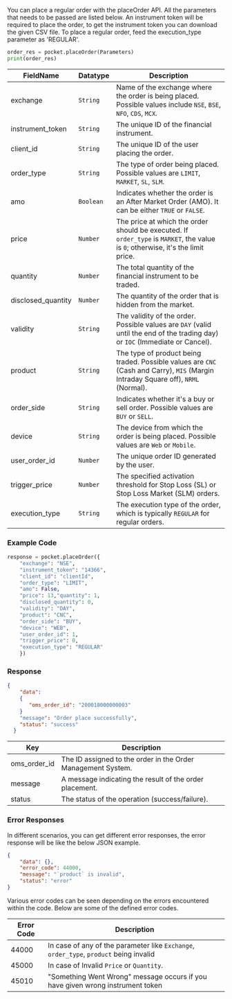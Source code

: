 <!-- ## Placing a Regular order -->
You can place a regular order with the placeOrder API. All the parameters that needs to be passed are listed below. An instrument token will be required to place the order, to get the instrument token you can download the given CSV file. To place a regular order, feed the execution_type parameter as 'REGULAR'.

```python
order_res = pocket.placeOrder(Parameters)
print(order_res)
```

| FieldName           | Datatype   | Description                                                                                     |
|---------------------|------------|-------------------------------------------------------------------------------------------------|
| exchange            | `String`   | Name of the exchange where the order is being placed. Possible values include `NSE`, `BSE`, `NFO`, `CDS`, `MCX`. |
| instrument_token    | `String`   | The unique ID of the financial instrument.                                                     |
| client_id           | `String`   | The unique ID of the user placing the order.                                                  |
| order_type          | `String`   | The type of order being placed. Possible values are `LIMIT`, `MARKET`, `SL`, `SLM`.            |
| amo                 | `Boolean`  | Indicates whether the order is an After Market Order (AMO). It can be either `TRUE` or `FALSE`. |
| price               | `Number`   | The price at which the order should be executed. If `order_type` is `MARKET`, the value is `0`; otherwise, it's the limit price. |
| quantity            | `Number`   | The total quantity of the financial instrument to be traded.                                   |
| disclosed_quantity  | `Number`   | The quantity of the order that is hidden from the market.                                      |
| validity            | `String`   | The validity of the order. Possible values are `DAY` (valid until the end of the trading day) or `IOC` (Immediate or Cancel). |
| product             | `String`   | The type of product being traded. Possible values are `CNC` (Cash and Carry), `MIS` (Margin Intraday Square off), `NRML` (Normal). |
| order_side          | `String`   | Indicates whether it's a buy or sell order. Possible values are `BUY` or `SELL`.               |
| device              | `String`   | The device from which the order is being placed. Possible values are `Web` or `Mobile`.         |
| user_order_id       | `Number`   | The unique order ID generated by the user.                                                      |
| trigger_price       | `Number`   | The specified activation threshold for Stop Loss (SL) or Stop Loss Market (SLM) orders.          |
| execution_type      | `String`   | The execution type of the order, which is typically `REGULAR` for regular orders.                                  |


### Example Code
```python
response = pocket.placeOrder({
    "exchange": "NSE",
    "instrument_token": "14366",
    "client_id": "clientId",
    "order_type": "LIMIT",
    "amo": False,
    "price": 13,"quantity": 1,
    "disclosed_quantity": 0,
    "validity": "DAY",
    "product": "CNC",
    "order_side": "BUY",
    "device": "WEB",
    "user_order_id": 1,
    "trigger_price": 0,
    "execution_type": "REGULAR"
    })
```



### Response
```json
{
    "data":
    {
       "oms_order_id": "200018000000003"
    }
    "message": "Order place successfully",
    "status": "success"
  }
```

| Key           | Description                                |
|---------------|--------------------------------------------|
| oms_order_id  | The ID assigned to the order in the Order Management System. |
| message       | A message indicating the result of the order placement. |
| status        | The status of the operation (success/failure). |


### Error Responses
In different scenarios, you can get different error responses, the error response will be like the below JSON example.
```json
{
    "data": {},
    "error_code": 44000,
    "message": "`product` is invalid",
    "status": "error"
}
```

Various error codes can be seen depending on the errors encountered within the code. Below are some of the defined error codes.

<!-- 2.If given Wrong Instrument Token, you can get error response like
```json
{
  "data": {},
  "error_code": 45010,
  "message": "Something went wrong",
  "status": "error"
}
``` -->

| Error Code | Description                                                |
|------------|------------------------------------------------------------|
| 44000      | In case of any of the parameter like `Exchange`,  `order_type`, `product` being invalid                                    |
| 45000      | In case of Invalid `Price` or `Quantity`.                                        |
| 45010      | "Something Went Wrong" message occurs if you have given wrong instrument token                             |


